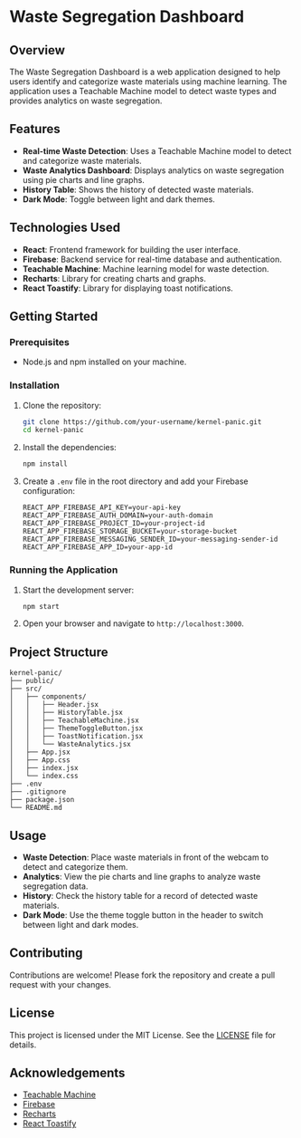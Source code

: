 # Waste Segregation Dashboard

## Overview

The Waste Segregation Dashboard is a web application designed to help users identify and categorize waste materials using machine learning. The application uses a Teachable Machine model to detect waste types and provides analytics on waste segregation.

## Features

- **Real-time Waste Detection**: Uses a Teachable Machine model to detect and categorize waste materials.
- **Waste Analytics Dashboard**: Displays analytics on waste segregation using pie charts and line graphs.
- **History Table**: Shows the history of detected waste materials.
- **Dark Mode**: Toggle between light and dark themes.

## Technologies Used

- **React**: Frontend framework for building the user interface.
- **Firebase**: Backend service for real-time database and authentication.
- **Teachable Machine**: Machine learning model for waste detection.
- **Recharts**: Library for creating charts and graphs.
- **React Toastify**: Library for displaying toast notifications.

## Getting Started

### Prerequisites

- Node.js and npm installed on your machine.

### Installation

1. Clone the repository:
   ```bash
   git clone https://github.com/your-username/kernel-panic.git
   cd kernel-panic
   ```

2. Install the dependencies:
   ```bash
   npm install
   ```

3. Create a `.env` file in the root directory and add your Firebase configuration:
   ```env
   REACT_APP_FIREBASE_API_KEY=your-api-key
   REACT_APP_FIREBASE_AUTH_DOMAIN=your-auth-domain
   REACT_APP_FIREBASE_PROJECT_ID=your-project-id
   REACT_APP_FIREBASE_STORAGE_BUCKET=your-storage-bucket
   REACT_APP_FIREBASE_MESSAGING_SENDER_ID=your-messaging-sender-id
   REACT_APP_FIREBASE_APP_ID=your-app-id
   ```

### Running the Application

1. Start the development server:
   ```bash
   npm start
   ```

2. Open your browser and navigate to `http://localhost:3000`.

## Project Structure

```
kernel-panic/
├── public/
├── src/
│   ├── components/
│   │   ├── Header.jsx
│   │   ├── HistoryTable.jsx
│   │   ├── TeachableMachine.jsx
│   │   ├── ThemeToggleButton.jsx
│   │   ├── ToastNotification.jsx
│   │   └── WasteAnalytics.jsx
│   ├── App.jsx
│   ├── App.css
│   ├── index.jsx
│   └── index.css
├── .env
├── .gitignore
├── package.json
└── README.md
```

## Usage

- **Waste Detection**: Place waste materials in front of the webcam to detect and categorize them.
- **Analytics**: View the pie charts and line graphs to analyze waste segregation data.
- **History**: Check the history table for a record of detected waste materials.
- **Dark Mode**: Use the theme toggle button in the header to switch between light and dark modes.

## Contributing

Contributions are welcome! Please fork the repository and create a pull request with your changes.

## License

This project is licensed under the MIT License. See the [LICENSE](LICENSE) file for details.

## Acknowledgements

- [Teachable Machine](https://teachablemachine.withgoogle.com/)
- [Firebase](https://firebase.google.com/)
- [Recharts](https://recharts.org/)
- [React Toastify](https://fkhadra.github.io/react-toastify/)